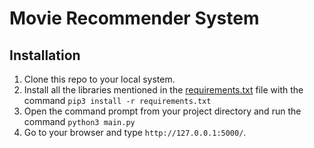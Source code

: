 # Movie Recommender System

## Installation

1. Clone this repo to your local system.
2. Install all the libraries mentioned in the [requirements.txt](https://github.com/nikita-web-ua/movie-recommender-system/blob/master/requirements.txt) file with the command `pip3 install -r requirements.txt`
3. Open the command prompt from your project directory and run the command 
`python3 main.py`
5. Go to your browser and type `http://127.0.0.1:5000/`.
